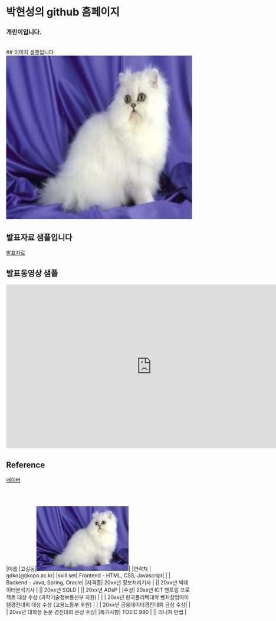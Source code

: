 # 박현성의 github 홈페이지
### 개린이입니다.

<br>
## 이미지 샘플입니다
<img width="788" height="443" src="image.jpg" /><br>

## 발표자료 샘플입니다
[발표자료](/sample.pptx) <br>

## 발표동영상 샘플
<iframe width="788" height="443" src="https://www.youtube.com/embed/UoB_VNIctcc" title="YouTube video player" frameborder="0" allow="accelerometer; autoplay; clipboard-write; encrypted-media; gyroscope; picture-in-picture" allowfullscreen></iframe><br>

## Reference
[네이버](https://www.naver.com/)


<br><br>

|이름 |고길동|![gdKO](/image.jpg)|
|연락처 | gdko(@)kopo.ac.kr|
|skill set| Frontend - HTML, CSS, Javascript|
| | Backend - Java, Spring, Oracle|
|자격증| 20xx년 정보처리기사 |
|| 20xx년 빅데이터분석기사 |
|| 20xx년 SQLD |
|| 20xx년 ADsP |
|수상| 20xx년 ICT 멘토링 프로젝트 대상 수상 (과학기술정보통신부 지원)  |
| | 20xx년 한국폴리텍대학 벤처창업아이템경진대회 대상 수상 (고용노동부 후원)  |
| | 20xx년 금융데이터경진대회 금상 수상|
| | 20xx년 대학생 논문 경진대회 은상 수상|
|특기사항|  TOEIC 990 |
||  리니지 만랩 |


